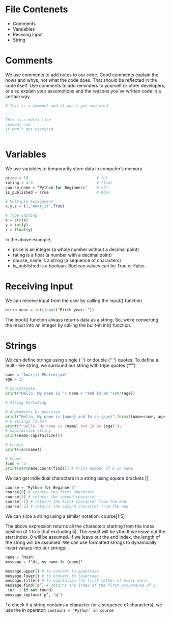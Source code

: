 # File Contenets

- Comments
- Varaiables
- Reciving Input
- String

# Comments

We use comments to add notes to our code. Good comments explain the hows and
whys, not what the code does. That should be reflected in the code itself. Use
comments to add reminders to yourself or other developers, or also explain your
assumptions and the reasons you’ve written code in a certain way.

```py
# This is a comment and it won’t get executed.

'''
This is a multi line
comment and
it won’t get executed.
'''

```

# Variables

We use variables to temporarily store data in computer’s memory.

```py
price = 10                              # int
rating = 4.9                            # float
course_name = ‘Python for Beginners’    # str
is_published = True                     # bool

# Multiple Assignment
x,y,z = (1,'Amarjit',True)

# Type Casting
x = str(x)
y = int(y)
z = float(y)
```

In the above example,

- price is an integer (a whole number without a decimal point)
- rating is a float (a number with a decimal point)
- course_name is a string (a sequence of characters)
- is_published is a boolean. Boolean values can be True or False.

# Receiving Input

We can receive input from the user by calling the input() function.

```py
birth_year = int(input(‘Birth year: ‘))
```

The input() function always returns data as a string. So, we’re converting the
result into an integer by calling the built-in int() function.

# Strings

We can define strings using single (‘ ‘) or double (“ “) quotes.
To define a multi-line string, we surround our string with tripe quotes (“””).

```py
name = "Amarjit Pheiroijam"
age = 25

# Concatenate
print("Hello, My name is "+ name + "and Im am "+str(age))

# String Formating

# Argruments by position
print("Hello, My name is {name} and Im an {age}".format(name=name, age=age))
# F-Strings (3.6+)
print(f"Hello, My name is {name} and Im an {age}");
# Capitailize string
print(name.capitailize())

# Length
print(len(name))

# Count
find = 'a'
print(str(name.count(find))) # Print Number of A in name
```

We can get individual characters in a string using square brackets [].

```py
course = ‘Python for Beginners’
course[0] # returns the first character
course[1] # returns the second character
course[-1] # returns the first character from the end
course[-2] # returns the second character from the end
```

We can slice a string using a similar notation:
course[1:5]

The above expression returns all the characters starting from the index position of 1
to 5 (but excluding 5). The result will be ytho
If we leave out the start index, 0 will be assumed.
If we leave out the end index, the length of the string will be assumed.
We can use formatted strings to dynamically insert values into our strings:

```py
name = ‘Mosh’
message = f’Hi, my name is {name}’

message.upper() # to convert to uppercase
message.lower() # to convert to lowercase
message.title() # to capitalize the first letter of every word
message.find(‘p’) # returns the index of the first occurrence of p
 (or -1 if not found)
message.replace(‘p’, ‘q’)
```

To check if a string contains a character (or a sequence of characters), we use the in
operator: `contains = ‘Python’ in course`
